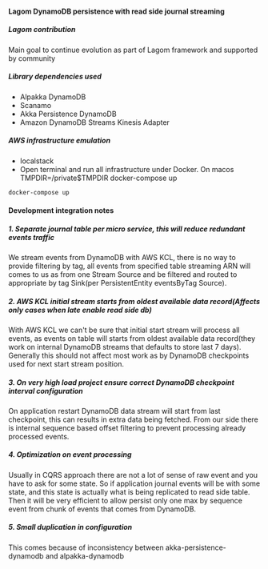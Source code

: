 #### Lagom DynamoDB persistence with read side journal streaming

##### Lagom contribution
Main goal to continue evolution as part of Lagom framework and supported by community

##### Library dependencies used
- Alpakka DynamoDB
- Scanamo
- Akka Persistence DynamoDB
- Amazon DynamoDB Streams Kinesis Adapter

##### AWS infrastructure emulation
- localstack
- Open terminal and run all infrastructure under Docker. On macos TMPDIR=/private$TMPDIR docker-compose up
```bash
docker-compose up
```

#### Development integration notes
##### 1. Separate journal table per micro service, this will reduce redundant events traffic
We stream events from DynamoDB with AWS KCL, there is no way to provide filtering by tag, 
all events from specified table streaming ARN will comes to us as from one Stream Source 
and be filtered and routed to appropriate by tag Sink(per PersistentEntity eventsByTag Source).

##### 2. AWS KCL initial stream starts from oldest available data record(Affects only cases when late enable read side db)
With AWS KCL we can't be sure that initial start stream will process all events, 
as events on table will starts from oldest available data record(they work on internal DynamoDB streams that defaults to store last 7 days).
Generally this should not affect most work as by DynamoDB checkpoints used for next start stream position. 

##### 3. On very high load project ensure correct DynamoDB checkpoint interval configuration
On application restart DynamoDB data stream will start from last checkpoint, this can results in extra data being fetched. 
From our side there is internal sequence based offset filtering to prevent processing already processed events.

##### 4. Optimization on event processing
Usually in CQRS approach there are not a lot of sense of raw event and you have to ask for some state. 
So if application journal events will be with some state, and this state is actually what is being replicated to read side table.
Then it will be very efficient to allow persist only one max by sequence event from chunk of events that comes from DynamoDB.

##### 5. Small duplication in configuration
This comes because of inconsistency between 
akka-persistence-dynamodb and alpakka-dynamodb